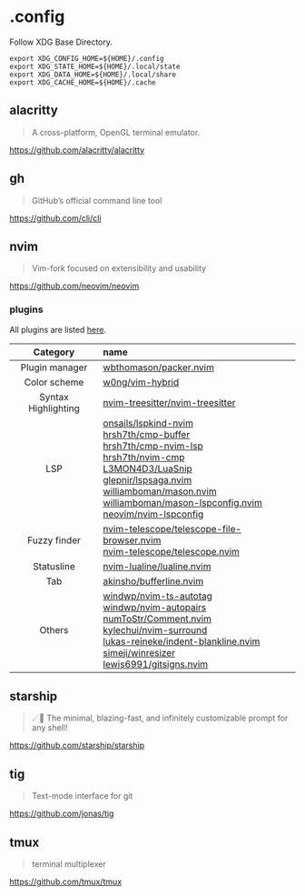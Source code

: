 # .config

Follow XDG Base Directory.

```shell
export XDG_CONFIG_HOME=${HOME}/.config
export XDG_STATE_HOME=${HOME}/.local/state
export XDG_DATA_HOME=${HOME}/.local/share
export XDG_CACHE_HOME=${HOME}/.cache
```

## alacritty

> A cross-platform, OpenGL terminal emulator.

<https://github.com/alacritty/alacritty>

## gh

> GitHub’s official command line tool

<https://github.com/cli/cli>

## nvim

> Vim-fork focused on extensibility and usability

<https://github.com/neovim/neovim>

### plugins

All plugins are listed [here](https://github.com/stars/ushmz/lists/vim-plugins).

|      Category       | name                                                                                                                                                                                                                                                                                                                                                                                                                                                                                                                                                                                                                                  |
| :-----------------: | :------------------------------------------------------------------------------------------------------------------------------------------------------------------------------------------------------------------------------------------------------------------------------------------------------------------------------------------------------------------------------------------------------------------------------------------------------------------------------------------------------------------------------------------------------------------------------------------------------------------------------------ |
|   Plugin manager    | [wbthomason/packer.nvim](https://github.com/wbthomason/packer.nvim)                                                                                                                                                                                                                                                                                                                                                                                                                                                                                                                                                                   |
|    Color scheme     | [w0ng/vim-hybrid](https://github.com/w0ng/vim-hybrid)                                                                                                                                                                                                                                                                                                                                                                                                                                                                                                                                                                                 |
| Syntax Highlighting | [nvim-treesitter/nvim-treesitter](https://github.com/nvim-treesitter/nvim-treesitter)                                                                                                                                                                                                                                                                                                                                                                                                                                                                                                                                                 |
|         LSP         | [onsails/lspkind-nvim](https://github.com/onsails/lspkind-nvim)<br>[hrsh7th/cmp-buffer](https://github.com/hrsh7th/cmp-buffer)<br>[hrsh7th/cmp-nvim-lsp](https://github.com/hrsh7th/cmp-nvim-lsp)<br>[hrsh7th/nvim-cmp](https://github.com/hrsh7th/nvim-cmp)<br>[L3MON4D3/LuaSnip](https://github.com/L3MON4D3/LuaSnip)<br>[glepnir/lspsaga.nvim](https://github.com/glepnir/lspsaga.nvim)<br>[williamboman/mason.nvim](https://github.com/williamboman/mason.nvim)<br>[williamboman/mason-lspconfig.nvim](https://github.com/williamboman/mason-lspconfig.nvim)<br>[neovim/nvim-lspconfig](https://github.com/neovim/nvim-lspconfig) |
|    Fuzzy finder     | [nvim-telescope/telescope-file-browser.nvim](https://github.com/nvim-telescope/telescope-file-browser.nvim) <br>[nvim-telescope/telescope.nvim](https://github.com/nvim-telescope/telescope.nvim)                                                                                                                                                                                                                                                                                                                                                                                                                                     |
|     Statusline      | [nvim-lualine/lualine.nvim](https://github.com/nvim-lualine/lualine.nvim)                                                                                                                                                                                                                                                                                                                                                                                                                                                                                                                                                             |
|         Tab         | [akinsho/bufferline.nvim](https://github.com/akinsho/bufferline.nvim)                                                                                                                                                                                                                                                                                                                                                                                                                                                                                                                                                                 |
|       Others        | [windwp/nvim-ts-autotag](https://github.com/windwp/nvim-ts-autotag) <br>[windwp/nvim-autopairs](https://github.com/windwp/nvim-autopairs) <br>[numToStr/Comment.nvim](https://github.com/numToStr/Comment.nvim) <br>[kylechui/nvim-surround](https://github.com/kylechui/nvim-surround) <br>[lukas-reineke/indent-blankline.nvim](https://github.com/lukas-reineke/indent-blankline.nvim)<br>[simeji/winresizer](https://github.com/simeji/winresizer) <br>[lewis6991/gitsigns.nvim](https://github.com/lewis6991/gitsigns.nvim)                                                                                                      |

## starship

> ☄🌌️ The minimal, blazing-fast, and infinitely customizable prompt for any shell!

<https://github.com/starship/starship>

## tig

> Text-mode interface for git

<https://github.com/jonas/tig>

## tmux

> terminal multiplexer

<https://github.com/tmux/tmux>
